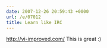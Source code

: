 ```yaml
---
date: 2007-12-26 20:59:43 +0000
url: /e/07012
title: Learn like IRC
---
```


http://vi-improved.com/
This is great :)
